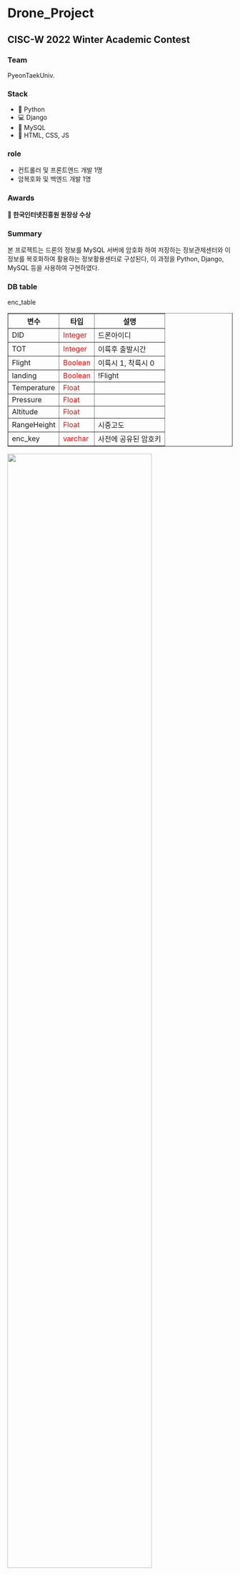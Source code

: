 <h1> Drone_Project </h1>
<h2> CISC-W 2022 Winter Academic Contest </h2>

<h3> Team </h3>
PyeonTaekUniv.

<h3> Stack </h3>
<ul>
 <li>🥀 Python</li>
 <li>💻 Django</li>
 <li>🎢 MySQL</li>
 <li>🔧 HTML, CSS, JS</li>
</ul>

<h3> role </h3>
<ul>
 <li>컨트롤러 및 프론트엔드 개발 1명</li>
 <li>암복호화 및 백엔드 개발 1명 </li>
</ul> 

<h3> Awards </h3>
<strong>🥉 한국인터넷진흥원 원장상 수상</strong>

<h3> Summary </h3>
<p>
 본 프로젝트는 드론의 정보를 MySQL 서버에 암호화 하여 저장하는 정보관제센터와 이 정보를 복호화하여 활용하는 정보활용센터로 구성된다,
 이 과정을 Python, Django, MySQL 등을 사용하여 구현하였다.</p>
 
<h3> DB table </h3>
<p>enc_table</p>

<table border="1">
  <th>변수</th>
  <th>타입</th>
  <th>설명</th>

  <tr><!-- 1번째 줄 시작 -->
      <td>DID</td>
      <td><span style="color:red">Integer</span></td>
      <td>드론아이디</td>
  </tr>
  
  <tr><!-- 2번째 줄 시작 -->
      <td>TOT</td>
      <td><span style="color:red">Integer</span></td>
      <td>이륙후 출발시간</td>
  </tr>
  
  <tr><!-- 3번째 줄 시작 -->
      <td>Flight</td>
      <td><span style="color:red">Boolean</span></td>
      <td>이륙시 1, 착륙시 0</td>
  </tr>
  
  <tr><!-- 4번째 줄 시작 -->
      <td>landing</td>
      <td><span style="color:red">Boolean</span></td>
      <td>!Flight</td>
  </tr>
  
  <tr><!-- 5번째 줄 시작 -->
      <td>Temperature</td>
      <td><span style="color:red">Float</span></td>
      <td></td>
  </tr>
  
  <tr><!-- 6번째 줄 시작 -->
      <td>Pressure</td>
      <td><span style="color:red">Float</span></td>
      <td></td>
  </tr>
  
  <tr><!-- 7번째 줄 시작 -->
      <td>Altitude</td>
      <td><span style="color:red">Float</span></td>
      <td></td>
  </tr>
  
  <tr><!-- 8번째 줄 시작 -->
      <td>RangeHeight</td>
      <td><span style="color:red">Float</span></td>
      <td>시중고도</td>
  </tr>
  
  <tr><!-- 9번째 줄 시작 -->
      <td>enc_key</td>
      <td><span style="color:red">varchar</span></td>
      <td>사전에 공유된 암호키</td>
  </tr>

 </table>
 <img width="80%" src="https://user-images.githubusercontent.com/101616106/206077173-e9bd7194-35fb-4b62-ab20-413f74b86165.PNG"/>
 <img width="80%" src="https://user-images.githubusercontent.com/101616106/206077176-4acb235d-8206-4ffc-bcf2-e7c3dd9d0f5f.PNG"/>
 <img width="80%" src="https://user-images.githubusercontent.com/101616106/206077160-7bf887cf-431e-461e-98ef-9ff5a585fdd9.PNG"/>
 <img width="80%" src="https://user-images.githubusercontent.com/101616106/206077170-80919cec-e2a6-4d28-84f2-9e14dcb4ca20.PNG"/>
